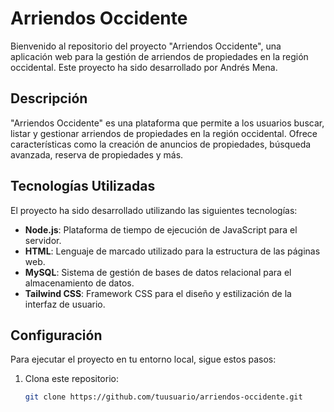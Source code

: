 # Arriendos Occidente

Bienvenido al repositorio del proyecto "Arriendos Occidente", una aplicación web para la gestión de arriendos de propiedades en la región occidental. Este proyecto ha sido desarrollado por Andrés Mena.

## Descripción

"Arriendos Occidente" es una plataforma que permite a los usuarios buscar, listar y gestionar arriendos de propiedades en la región occidental. Ofrece características como la creación de anuncios de propiedades, búsqueda avanzada, reserva de propiedades y más.

## Tecnologías Utilizadas

El proyecto ha sido desarrollado utilizando las siguientes tecnologías:

- **Node.js**: Plataforma de tiempo de ejecución de JavaScript para el servidor.
- **HTML**: Lenguaje de marcado utilizado para la estructura de las páginas web.
- **MySQL**: Sistema de gestión de bases de datos relacional para el almacenamiento de datos.
- **Tailwind CSS**: Framework CSS para el diseño y estilización de la interfaz de usuario.

## Configuración

Para ejecutar el proyecto en tu entorno local, sigue estos pasos:

1. Clona este repositorio:

   ```bash
   git clone https://github.com/tuusuario/arriendos-occidente.git

